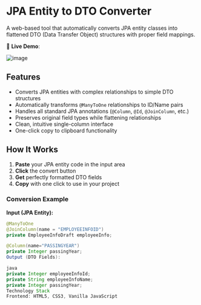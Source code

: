 # JPA Entity to DTO Converter

A web-based tool that automatically converts JPA entity classes into flattened DTO (Data Transfer Object) structures with proper field mappings.

🔗 **Live Demo**:

![image](https://github.com/user-attachments/assets/05f82553-6b06-4acd-a7b5-6ffc1533a4a0)



## Features

- Converts JPA entities with complex relationships to simple DTO structures
- Automatically transforms `@ManyToOne` relationships to ID/Name pairs
- Handles all standard JPA annotations (`@Column`, `@Id`, `@JoinColumn`, etc.)
- Preserves original field types while flattening relationships
- Clean, intuitive single-column interface
- One-click copy to clipboard functionality

## How It Works

1. **Paste** your JPA entity code in the input area
2. **Click** the convert button
3. **Get** perfectly formatted DTO fields
4. **Copy** with one click to use in your project

### Conversion Example

**Input (JPA Entity):**
```java
@ManyToOne
@JoinColumn(name = "EMPLOYEEINFOID")
private EmployeeInfoDraft employeeInfo;

@Column(name="PASSINGYEAR")
private Integer passingYear;
Output (DTO Fields):

java
private Integer employeeInfoId;
private String employeeInfoName;
private Integer passingYear;
Technology Stack
Frontend: HTML5, CSS3, Vanilla JavaScript
